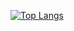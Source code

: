 [![Top Langs](https://github-readme-stats.vercel.app/api/top-langs/?username=dladendorfer&layout=compact)](https://github.com/anuraghazra/github-readme-stats)

